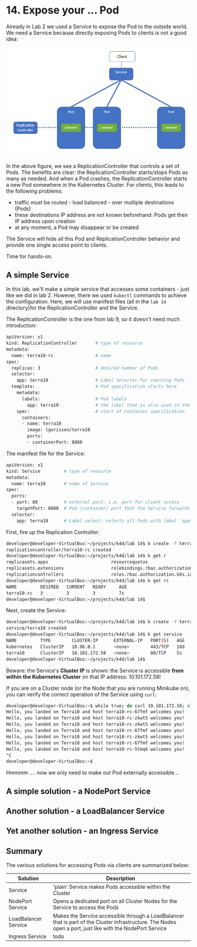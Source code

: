# 14. Expose your ... Pod

Already in Lab 2 we used a Service to expose the Pod to the outside world. We need a Service because directly exposing Pods to clients is not a good idea:

![rc and simple service](img/lab14-rc-and-simple-service.png)

In the above figure, we see a ReplicationController that controls a set of Pods. The benefits are clear: the ReplicationController starts/stops Pods as many as needed. And when a Pod crashes, the ReplicationController starts a new Pod somewhere in the Kubernetes Cluster. For clients, this leads to the following problems:

- traffic must be routed - load balanced - over multiple destinations (Pods)
- these destinations IP address are not known beforehand: Pods get their IP address upon creation
- at any moment, a Pod may disappear or be created

The Service will hide all this Pod and ReplicationController behavior and provide one single access point to clients.

Time for hands-on.

## A simple Service

In this lab, we'll make a simple service that accesses some containers - just like we did in lab 2. However, there we used `kubectl` commands to achieve the configuration. Here, we will use manifest files (all in the `lab 14` directory)for the ReplicationController and the Service.

The ReplicationController is the one from lab 9, so it doesn't need much introduction:

```bash
apiVersion: v1
kind: ReplicationController       # type of resource
metadata:
  name: terra10-rc                # name
spec:
  replicas: 3                     # desired number of Pods
  selector:
    app: terra10                  # Label Selector for counting Pods
  template:                       # Pod specification starts here
    metadata:
      labels:                     # Pod labels
        app: terra10              # the label that is also used in the Label Selector
    spec:                         # start of Container specification
      containers:
      - name: terra10
        image: lgorissen/terra10
        ports:
        - containerPort: 8080
```

The manifest file for the Service:

```bash
apiVersion: v1
kind: Service         # type of resource
metadata:
  name: terra10       # name of Service
spec:
  ports:
  - port: 80          # external port, i.e. port for client access
    targetPort: 8080  # Pod (container) port that the Service forwards to
  selector:
    app: terra10      # Label select: selects all Pods with label 'app=terra10'
```

First, fire up the Replication Controller:

```bash
developer@developer-VirtualBox:~/projects/k4d/lab 14$ k create -f terra10-rc.yaml 
replicationcontroller/terra10-rc created
developer@developer-VirtualBox:~/projects/k4d/lab 14$ k get r
replicasets.apps                        resourcequotas
replicasets.extensions                  rolebindings.rbac.authorization.k8s.io
replicationcontrollers                  roles.rbac.authorization.k8s.io
developer@developer-VirtualBox:~/projects/k4d/lab 14$ k get rc
NAME         DESIRED   CURRENT   READY     AGE
terra10-rc   3         3         3         7s
developer@developer-VirtualBox:~/projects/k4d/lab 14$
```

Next, create the Service:

```bash
developer@developer-VirtualBox:~/projects/k4d/lab 14$ k create -f terra10-service.yaml 
service/terra10 created
developer@developer-VirtualBox:~/projects/k4d/lab 14$ k get service
NAME         TYPE        CLUSTER-IP      EXTERNAL-IP   PORT(S)   AGE
kubernetes   ClusterIP   10.96.0.1       <none>        443/TCP   10d
terra10      ClusterIP   10.101.172.58   <none>        80/TCP    5s
developer@developer-VirtualBox:~/projects/k4d/lab 14$
```

Beware: the Service's **Cluster IP** is shown: the Service is accessible **from within the Kubernetes Cluster** on that IP address: 10.101.172.58!

If you are on a Cluster node (or the Node that you are running Minikube on), you can verify the correct operation of the Service using `curl`:

```bash
developer@developer-VirtualBox:~$ while true; do curl 10.101.172.58; sleep 5; done
Hello, you landed on Terra10 and host terra10-rc-67fmf welcomes you!
Hello, you landed on Terra10 and host terra10-rc-zkwt5 welcomes you!
Hello, you landed on Terra10 and host terra10-rc-zkwt5 welcomes you!
Hello, you landed on Terra10 and host terra10-rc-67fmf welcomes you!
Hello, you landed on Terra10 and host terra10-rc-zkwt5 welcomes you!
Hello, you landed on Terra10 and host terra10-rc-67fmf welcomes you!
Hello, you landed on Terra10 and host terra10-rc-5tmq6 welcomes you!
^C
developer@developer-VirtualBox:~$ 
```

Hmmmm .... now we only need to make our Pod externally accessible...

## A simple solution - a NodePort Service


## Another solution - a LoadBalancer Service

## Yet another solution - an Ingress Service

## Summary

The various solutions for accessing Pods via clients are summarized below:

| Solution | Description |
|----------|-------------|
| Service  | 'plain' Service makes Pods accessible within the Cluster | 
| NodePort Service | Opens a dedicated port on all Cluster Nodes for the Service to access the Pods |
| LoadBalancer Service | Makes the Service accessible through a LoadBalancer that is part of the Cluster infrastructure. The Nodes open a port, just like with the NodePort Service | 
| Ingress Service |   todo |